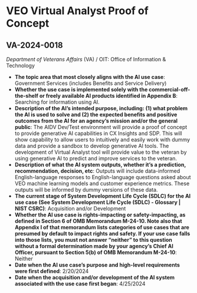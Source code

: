 # VEO Virtual Analyst Proof of Concept
## VA-2024-0018
_Department of Veterans Affairs_ (VA) / OIT: Office of Information & Technology


+ **The topic area that most closely aligns with the AI use case**: Government Services (includes Benefits and Service Delivery)
+ **Whether the use case is implemented solely with the commercial-off-the-shelf or freely available AI products identified in Appendix B**: Searching for information using AI.
+ **Description of the AI’s intended purpose, including: (1) what problem the AI is used to solve and (2) the expected benefits and positive outcomes from the AI for an agency’s mission and/or the general public**: The AIDV Dev/Test environment will provide a proof of concept to provide generative AI capabilities in CX Insights and SDP. This will show capability to allow users to intuitively and easily work with dummy data and provide a sandbox to develop generative AI tools. The development of Virtual Analyst tool will provide value to the veteran by using generative AI to predict and improve services to the veteran.
+ **Description of what the AI system outputs, whether it’s a prediction, recommendation, decision, etc**: Outputs will include data-informed English-language responses to English-language questions asked about VEO machine learning models and customer experience metrics. These outputs will be informed by dummy versions of these data.
+ **The current stage of System Development Life Cycle (SDLC) for the AI use case (See System Development Life Cycle (SDLC) - Glossary | NIST CSRC)**: Acquisition and/or Development
+ **Whether the AI use case is rights-impacting or safety-impacting, as defined in Section 6 of OMB Memorandum M-24-10. Note also that Appendix I of that memorandum lists categories of use cases that are presumed by default to impact rights and safety. If your use case falls into those lists, you must not answer “neither” to this question without a formal determination made by your agency’s Chief AI Officer, pursuant to Section 5(b) of OMB Memorandum M-24-10**: Neither
+ **Date when the AI use case’s purpose and high-level requirements were first defined**: 2/20/2024
+ **Date when the acquisition and/or development of the AI system associated with the use case first began**: 4/25/2024